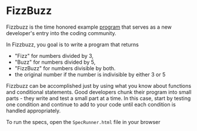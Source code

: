 # FizzBuzz
Fizzbuzz is the time honored example [program](http://imranontech.com/2007/01/24/using-fizzbuzz-to-find-developers-who-grok-coding/) that serves as a new developer's entry into the coding community.

In Fizzbuzz, you goal is to write a program that returns
* "Fizz" for numbers divided by 3,
* "Buzz" for numbers divided by 5,
* "FizzBuzz" for numbers divisible by both.  
* the original number if the number is indivisible by either 3 or 5

Fizzbuzz can be accomplished just by using what you know about functions and conditional statements. Good developers chunk their program into small parts - they write and test a small part at a time. In this case, start by testing one condition and continue to add to your code until each condition is handled appropriately.

To run the specs, open the `SpecRunner.html` file in your browser
